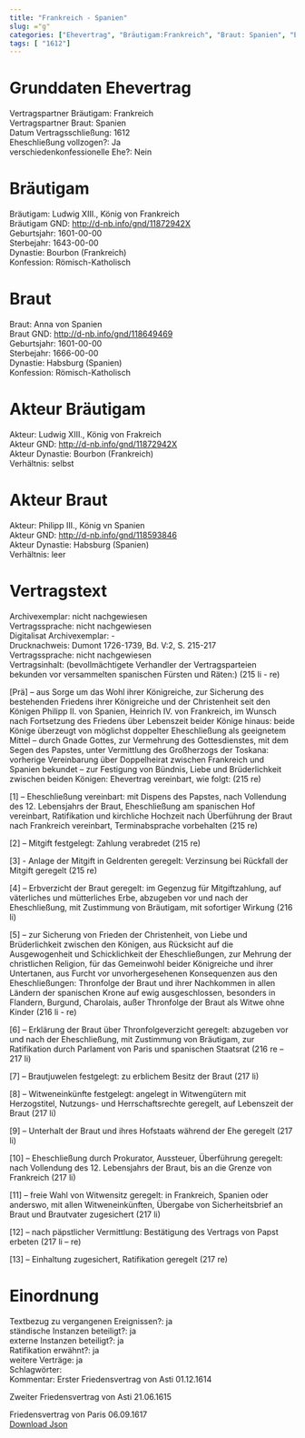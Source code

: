 ```yaml
---
title: "Frankreich - Spanien"
slug: ="g"
categories: ["Ehevertrag", "Bräutigam:Frankreich", "Braut: Spanien", "Eheschließung vollzogen?:Ja", "verschiedenkonfessionelle Ehe?:Nein", "Dynastie Bräutigam:Bourbon (Frankreich)", "Akteur Bräutigam:Ludwig XIII., König von Frakreich", "Akteur Braut:Philipp III., König vn Spanien", "Textbezug?:ja", "Ständisch?:ja", "Ratifikation?:ja", "Sonstiges?:ja", "Bräutigam:Frankreich", "Braut: Spanien"]
tags: [ "1612"]
---
```

<!--more-->

# Grunddaten Ehevertrag

Vertragspartner Bräutigam: Frankreich<br>
Vertragspartner Braut: Spanien<br>
Datum Vertragsschließung: 1612<br>
Eheschließung vollzogen?: Ja<br>
verschiedenkonfessionelle Ehe?: Nein<br>
# Bräutigam

Bräutigam: Ludwig XIII., König von Frankreich<br>
Bräutigam GND: http://d-nb.info/gnd/11872942X<br>
Geburtsjahr: 1601-00-00<br>
Sterbejahr: 1643-00-00<br>
Dynastie: Bourbon (Frankreich)<br>
Konfession: Römisch-Katholisch<br>
# Braut

Braut: Anna von Spanien<br>
Braut GND: http://d-nb.info/gnd/118649469<br>
Geburtsjahr: 1601-00-00<br>
Sterbejahr: 1666-00-00<br>
Dynastie: Habsburg (Spanien)<br>
Konfession: Römisch-Katholisch<br>
# Akteur Bräutigam

Akteur: Ludwig XIII., König von Frakreich<br>
Akteur GND: http://d-nb.info/gnd/11872942X<br>
Akteur Dynastie: Bourbon (Frankreich)<br>
Verhältnis: selbst<br>
# Akteur Braut

Akteur: Philipp III., König vn Spanien<br>
Akteur GND: http://d-nb.info/gnd/118593846<br>
Akteur Dynastie: Habsburg (Spanien)<br>
Verhältnis: leer<br>
# Vertragstext

Archivexemplar: nicht nachgewiesen<br>
Vertragssprache: nicht nachgewiesen<br>
Digitalisat Archivexemplar: -<br>
Drucknachweis: Dumont 1726-1739, Bd. V:2, S. 215-217<br>
Vertragssprache: nicht nachgewiesen<br>
Vertragsinhalt: (bevollmächtigete Verhandler der Vertragsparteien bekunden vor versammelten spanischen Fürsten und Räten:) (215 li - re)

[Prä] – aus Sorge um das Wohl ihrer Königreiche, zur Sicherung des bestehenden Friedens ihrer Königreiche und der Christenheit seit den Königen Philipp II. von Spanien, Heinrich IV. von Frankreich, im Wunsch nach Fortsetzung des Friedens über Lebenszeit beider Könige hinaus: beide Könige überzeugt von möglichst doppelter Eheschließung als geeignetem Mittel – durch Gnade Gottes, zur Vermehrung des Gottesdienstes, mit dem Segen des Papstes, unter Vermittlung des Großherzogs der Toskana: vorherige Vereinbarung über Doppelheirat zwischen Frankreich und Spanien bekundet – zur Festigung von Bündnis, Liebe und Brüderlichkeit zwischen beiden Königen: Ehevertrag vereinbart, wie folgt: (215 re)

[1] – Eheschließung vereinbart: mit Dispens des Papstes, nach Vollendung des 12. Lebensjahrs der Braut, Eheschließung am spanischen Hof vereinbart, Ratifikation und kirchliche Hochzeit nach Überführung der Braut nach Frankreich vereinbart, Terminabsprache vorbehalten (215 re)

[2] – Mitgift festgelegt: Zahlung verabredet (215 re)

[3] - Anlage der Mitgift in Geldrenten geregelt: Verzinsung bei Rückfall der Mitgift geregelt (215 re)

[4] – Erbverzicht der Braut geregelt: im Gegenzug für Mitgiftzahlung, auf väterliches und mütterliches Erbe, abzugeben vor und nach der Eheschließung, mit Zustimmung von Bräutigam, mit sofortiger Wirkung (216 li)

[5] – zur Sicherung von Frieden der Christenheit, von Liebe und Brüderlichkeit zwischen den Königen, aus Rücksicht auf die Ausgewogenheit und Schicklichkeit der Eheschließungen, zur Mehrung der christlichen Religion, für das Gemeinwohl beider Königreiche und ihrer Untertanen, aus Furcht vor unvorhergesehenen Konsequenzen aus den Eheschließungen: Thronfolge der Braut und ihrer Nachkommen in allen Ländern der spanischen Krone auf ewig ausgeschlossen, besonders in Flandern, Burgund, Charolais, außer Thronfolge der Braut als Witwe ohne Kinder (216 li - re)

[6] – Erklärung der Braut über Thronfolgeverzicht geregelt: abzugeben vor und nach der Eheschließung, mit Zustimmung von Bräutigam, zur Ratifikation durch Parlament von Paris und spanischen Staatsrat (216 re – 217 li)

[7] – Brautjuwelen festgelegt: zu erblichem Besitz der Braut (217 li)

[8] – Witweneinkünfte festgelegt: angelegt in Witwengütern mit Herzogstitel, Nutzungs- und Herrschaftsrechte geregelt, auf Lebenszeit der Braut (217 li)

[9] – Unterhalt der Braut und ihres Hofstaats während der Ehe geregelt (217 li)

[10] – Eheschließung durch Prokurator, Aussteuer, Überführung geregelt: nach Vollendung des 12. Lebensjahrs der Braut, bis an die Grenze von Frankreich (217 li)

[11] – freie Wahl von Witwensitz geregelt: in Frankreich, Spanien oder anderswo, mit allen Witweneinkünften, Übergabe von Sicherheitsbrief an Braut und Brautvater zugesichert (217 li)

[12] – nach päpstlicher Vermittlung: Bestätigung des Vertrags von Papst erbeten (217 li – re)

[13] – Einhaltung zugesichert, Ratifikation geregelt (217 re)
<br>
# Einordnung

Textbezug zu vergangenen Ereignissen?: ja<br>
ständische Instanzen beteiligt?: ja<br>
externe Instanzen beteiligt?: ja<br>
Ratifikation erwähnt?: ja<br>
weitere Verträge: ja<br>
Schlagwörter: <br>
Kommentar: Erster Friedensvertrag von Asti 01.12.1614

 Zweiter Friedensvertrag von Asti 21.06.1615

 Friedensvertrag von Paris 06.09.1617<br>
[Download Json](/vertraege/vertrag.json)